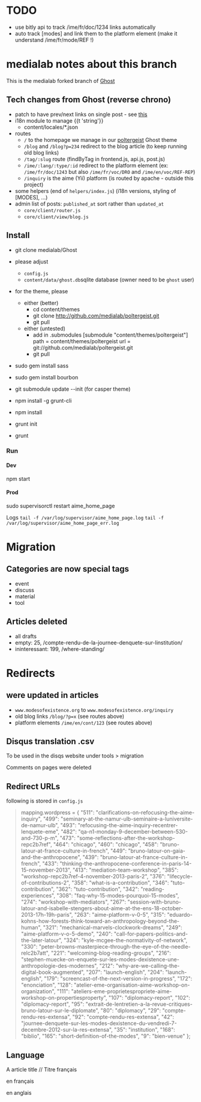 # TODO
- use bitly api to track /ime/fr/doc/1234 links automatically
- auto track [modes] and link them to the platform element (make it understand /ime/fr/mode/REF !)

# medialab notes about this branch

This is the medialab forked branch of [Ghost](https://github.com/TryGhost/Ghost)

## Tech changes from Ghost (reverse chrono)

- patch to have prev/next links on single post - see [this](https://github.com/cobbspur/Ghost/commit/e38a6c02273b16ef44f0d77a61cd49ad6a7c89af#comments)
- i18n module to manage {{t 'string'}}
  - content/locales/*.json
- routes
  - `/` to the homepage we manage in our [poltergeist](https://github.com/medialab/poltergeist) Ghost theme
  - `/blog` and `/blog?p=234` redirect to the blog article (to keep running old blog links)
  - `/tag/:slug` route (findByTag in frontend.js, api.js, post.js)
  - `/ime/:lang/:type/:id` redirect to the platform element (ex: `/ime/fr/doc/1243` but also `/ime/fr/voc/DRO` and `/ime/en/voc/REF-REP`)
  - `/inquiry` is the aime (Yii) platform (is routed by apache - outside this project)  
- some helpers (end of `helpers/index.js`) (i18n versions, styling of [MODES], ...)
- admin list of posts: `published_at` sort rather than `updated_at`
  - `core/client/router.js`
  - `core/client/view/blog.js`

## Install

- git clone medialab/Ghost

- please adjust
  - `config.js`
  - `content/data/ghost.db`sqlite database (owner need to be `ghost` user)

- for the theme, please
  - either (better)
    - cd content/themes
    - git clone http://github.com/medialab/poltergeist.git
    - git pull
  - either (untested)
    - add in .submodules
      [submodule "content/themes/poltergeist"]
        path = content/themes/poltergeist
        url = git://github.com/medialab/poltergeist.git
    - git pull

- sudo gem install sass
- sudo gem install bourbon

- git submodule update --init (for casper theme)
- npm install -g grunt-cli
- npm install
- grunt init
- grunt

### Run
#### Dev

  npm start

#### Prod

  sudo supervisorctl restart aime_home_page

Logs
  `tail -f /var/log/supervisor/aime_home_page.log`
  `tail -f /var/log/supervisor/aime_home_page_err.log`

# Migration
## Categories are now special tags
- event
- discuss
- material
- tool

## Articles deleted
- all drafts
- empty: 25, /compte-rendu-de-la-journee-denquete-sur-linstitution/
- ininteressant: 199, /where-standing/

# Redirects
## were updated in articles
- `www.modesofexistence.org` to `www.modesofexistence.org/inquiry`
- old blog links `/blog/?p=x` (see routes above)
- platform elements `/ime/en/cont/123` (see routes above)

## Disqus translation .csv
To be used in the disqs website under tools > migration

Comments on pages were deleted

## Redirect URLs
following is stored in `config.js`
    
> mapping.wordpress = {
    "511":  "clarifications-on-refocusing-the-aime-inquiry",
    "499":  "seminary-at-the-namur-ulb-seminaire-a-luniversite-de-namur-ulb",
    "493":  "refocusing-the-aime-inquiry-recentrer-lenquete-eme",
    "482":  "qa-n1-monday-9-december-between-530-and-730-p-m",
    "473":  "some-reflections-after-the-workshop-repc2b7ref",
    "464":  "chicago",
    "460":  "chicago",
    "458":  "bruno-latour-at-france-culture-in-french",
    "449":  "bruno-latour-on-gaia-and-the-anthropocene",
    "439":  "bruno-latour-at-france-culture-in-french",
    "433":  "thinking-the-anthropocene-conference-in-paris-14-15-november-2013",
    "413":  "mediation-team-workshop",
    "385":  "workshop-repc2b7ref-4-november-2013-paris-2",
    "376":  "lifecycle-of-contributions-2",
    "358":  "what-is-a-contribution",
    "346":  "tuto-contribution",
    "362":  "tuto-contribution",
    "342":  "reading-experiences",
    "308":  "faq-why-15-modes-pourquoi-15-modes",
    "274":  "workshop-with-mediators",
    "267":  "session-with-bruno-latour-and-isabelle-stengers-about-aime-at-the-ens-18-october-2013-17h-19h-paris",
    "263":  "aime-platform-v-0-5",
    "315":  "eduardo-kohns-how-forests-think-toward-an-anthropology-beyond-the-human",
    "321":  "mechanical-marvels-clockwork-dreams",
    "249":  "aime-platform-v-o-5-demo",
    "240":  "call-for-papers-politics-and-the-later-latour",
    "324":  "kyle-mcgee-the-normativity-of-network",
    "330":  "peter-browns-masterpiece-through-the-eye-of-the-needle-relc2b7att",
    "221":  "welcoming-blog-reading-groups",
    "216":  "stephen-muecke-on-enquete-sur-les-modes-dexistence-une-anthropologie-des-modernes",
    "212":  "why-are-we-calling-the-digital-book-augmented",
    "207":  "launch-english",
    "204":  "launch-english",
    "179":  "screencast-of-the-next-version-in-progress",
    "172":  "enonciation",
    "128":  "atelier-eme-organisation-aime-workshop-on-organization",
    "111":  "ateliers-eme-proprietespropriete-aime-workshop-on-propertiesproperty",
    "107":  "diplomacy-report",
    "102":  "diplomacy-report",
    "95": "extrait-de-lentretien-a-la-revue-critiques-bruno-latour-sur-le-diplomate",
    "80": "diplomacy",
    "29": "compte-rendu-res-extensa",
    "92": "compte-rendu-res-extensa",
    "42": "journee-denquete-sur-les-modes-dexistence-du-vendredi-7-decembre-2012-sur-la-res-extensa",
    "35": "institution",
    "168":  "biblio",
    "165":  "short-definition-of-the-modes",
    "9":  "bien-venue"
};

## Language
A article title // Titre français
<!-- fr -->
en français
<!-- en -->
en anglais

